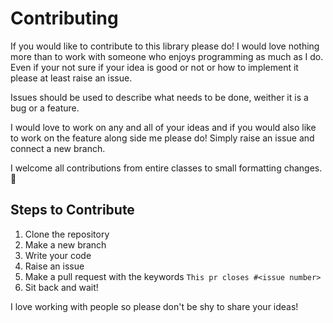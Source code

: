 # Contributing

If you would like to contribute to this library please do! I would love nothing
more than to work with someone who enjoys programming as much as I do. Even
if your not sure if your idea is good or not or how to implement it please
at least raise an issue.

Issues should be used to describe what needs to be done, weither it is a bug
or a feature. 

I would love to work on any and all of your ideas and if you would also like to
work on the feature along side me please do! Simply raise an issue and connect
a new branch.

I welcome all contributions from entire classes to small formatting changes. 💙

## Steps to Contribute
1. Clone the repository
2. Make a new branch
3. Write your code
4. Raise an issue
5. Make a pull request with the keywords ```This pr closes #<issue number>```
6. Sit back and wait!

I love working with people so please don't be shy to share your ideas!